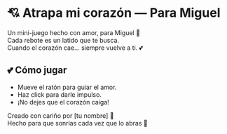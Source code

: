 # 💘 Atrapa mi corazón — Para Miguel

Un mini-juego hecho con amor, para Miguel 💞  
Cada rebote es un latido que te busca.  
Cuando el corazón cae... siempre vuelve a ti. 💕

## 💕 Cómo jugar
- Mueve el ratón para guiar el amor.
- Haz click para darle impulso.
- ¡No dejes que el corazón caiga!

Creado con cariño por [tu nombre] 💐  
Hecho para que sonrías cada vez que lo abras 💖

